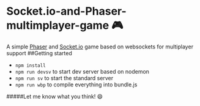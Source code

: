 # Socket.io-and-Phaser-multimplayer-game :video_game:

A simple [Phaser](https://phaser.io/) and [Socket.io](http://socket.io/) game based on websockets for multiplayer support
##Getting started
- `npm install`
- `npm run devsv` to start dev server based on nodemon
- `npm run sv` to start the standard server
- `npm run wbp` to compile everything into bundle.js


#####Let me know what you think! :smile:
